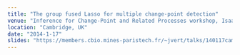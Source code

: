 ```yaml
---
title: "The group fused Lasso for multiple change-point detection"
venue: "Inference for Change-Point and Related Processes workshop, Isaac Newton Institute for Mathematical Sciences"
location: "Cambridge, UK"
date: "2014-1-17"
slides: "https://members.cbio.mines-paristech.fr/~jvert/talks/140117cambridge/cambridge.pdf"
---
```

